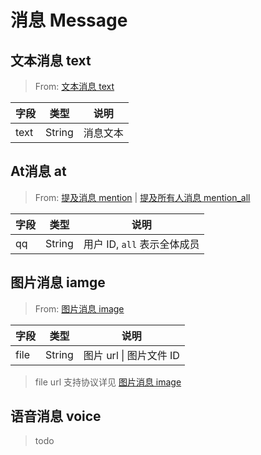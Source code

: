# 消息 Message

## 文本消息 text

> From: [文本消息 text](./message.md#文本消息-text)

| 字段 | 类型   | 说明     |
| ---- | ------ | -------- |
| text | String | 消息文本 |

## At消息 at

> From: [提及消息 mention](./message.md#提及消息-mention) | [提及所有人消息 mention_all](./message.md#提及所有人消息-mention_all)

| 字段 | 类型   | 说明                        |
| ---- | ------ | --------------------------- |
| qq   | String | 用户 ID, `all` 表示全体成员 |

## 图片消息 iamge

> From: [图片消息 image](./message.md#图片消息-iamge)

| 字段 | 类型   | 说明                    |
| ---- | ------ | ----------------------- |
| file | String | 图片 url \| 图片文件 ID |

> file url 支持协议详见 [图片消息 image](./message.md#图片消息-iamge)

## 语音消息 voice

> todo

